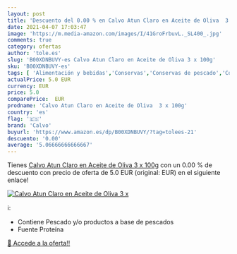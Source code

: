 ```yaml
---
layout: post
title: 'Descuento del 0.00 % en Calvo Atun Claro en Aceite de Oliva  3 x'
date: 2021-04-07 17:03:47
image: 'https://m.media-amazon.com/images/I/41GroFrbuvL._SL400_.jpg'
comments: true
category: ofertas
author: 'tole.es'
slug: 'B00XDNBUVY-es Calvo Atun Claro en Aceite de Oliva 3 x 100g'
sku: 'B00XDNBUVY-es'
tags: [ 'Alimentación y bebidas','Conservas','Conservas de pescado','Conservas de pescado y marisco','aceite','atun','calvo','claro','de','oliva', ]
actualPrice: 5.0 EUR
currency: EUR
price: 5.0
comparePrice:  EUR
prodname: 'Calvo Atun Claro en Aceite de Oliva  3 x 100g'
country: 'es'
flag: '🇪🇸'
brand: 'Calvo'
buyurl: 'https://www.amazon.es/dp/B00XDNBUVY/?tag=tolees-21'
descuento: '0.00'
average: '5.06666666666667'
---
```


Tienes [Calvo Atun Claro en Aceite de Oliva  3 x 100g](https://www.amazon.es/dp/B00XDNBUVY/?tag=tolees-21) con un 0.00 % de descuento con precio de oferta de 5.0 EUR (original:  EUR) en el siguiente enlace!

[![Calvo Atun Claro en Aceite de Oliva  3 x](https://m.media-amazon.com/images/I/41GroFrbuvL._SL400_.jpg)](https://www.amazon.es/dp/B00XDNBUVY/?tag=tolees-21)

ℹ️:

- Contiene Pescado y/o productos a base de pescados
- Fuente Proteína

[🛒 Accede a la oferta!!](https://www.amazon.es/dp/B00XDNBUVY/?tag=tolees-21)
